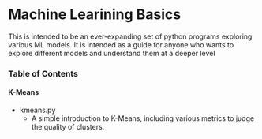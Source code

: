 # Machine Learining Basics

This is intended to be an ever-expanding set of python programs exploring 
various ML models. It is intended as a guide for anyone who wants to explore
different models and understand them at a deeper level

### Table of Contents
#### K-Means
- kmeans.py
  - A simple introduction to K-Means, including various metrics to judge the quality of clusters.